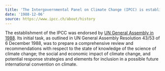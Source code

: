 ```yaml
---
title: 'The Intergovernmental Panel on Climate Change (IPCC) is established'
date: '1988-12-06'
source: https://www.ipcc.ch/about/history
---
```


The establishment of the IPCC was endorsed by [UN General Assembly in 1988](https://www.ipcc.ch/site/assets/uploads/2019/02/UNGA43-53.pdf). Its initial task, as outlined in UN General Assembly Resolution 43/53 of 6 December 1988, was to prepare a comprehensive review and recommendations with respect to the state of knowledge of the science of climate change; the social and economic impact of climate change, and potential response strategies and elements for inclusion in a possible future international convention on climate.
